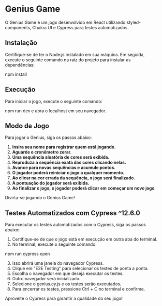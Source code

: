 # Genius Game

O Genius Game é um jogo desenvolvido em React utilizando styled-components, Chakra UI e Cypress para testes automatizados.

## Instalação

Certifique-se de ter o Node.js instalado em sua máquina. Em seguida, execute o seguinte comando na raiz do projeto para instalar as dependências:

npm install

## Execução

Para iniciar o jogo, execute o seguinte comando:

npm run dev e abra o localhost em seu navegador.

## Modo de Jogo

Para jogar o Genius, siga os passos abaixo:

1. **Insira seu nome para registrar quem está jogando.**
2. **Aguarde o cronômetro zerar.**
3. **Uma sequência aleatória de cores será exibida.**
4. **Reproduza a sequência exata das cores clicando nelas.**
5. **Avance para novas sequências e acumule pontos.**
6. **O jogador poderá reiniciar o jogo a qualquer momento.**
7. **Ao clicar na cor errada da sequência, o jogo será finalizado.**
8. **A pontuação do jogador será exibida.**
9. **Ao finalizar o jogo, o jogador poderá clicar em começar um novo jogo**

Divirta-se jogando o Genius Game!

## Testes Automatizados com Cypress ^12.6.0

Para executar os testes automatizados com o Cypress, siga os passos abaixo:

1. Certifique-se de que o jogo está em execução em outra aba do terminal.
2. No terminal, execute o seguinte comando:

npm run cypress open

3. Isso abrirá uma janela do navegador Cypress.
4. Clique em "E2E Testing" para selecionar os testes de ponta a ponta.
5. Escolha o navegador em que deseja executar os testes.
6. Outro navegador será inicializado.
7. Selecione o genius.cy.js e os testes serão executados.
8. Para encerrar os testes, pressione Ctrl + C no terminal e confirme.

Aproveite o Cypress para garantir a qualidade do seu jogo!
